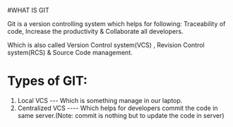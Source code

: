 #WHAT IS GIT

Git is a version controlling system which helps for following: Traceability of code, Increase the productivity & Collaborate all developers.

Which is also called Version Control system(VCS) , Revision Control system(RCS) & Source Code management.

# Types of GIT:

1. Local VCS --- Which is something manage in our laptop.
2. Centralized VCS ---- Which helps for developers commit the code in same server.(Note: commit is nothing but to update the code in server)

